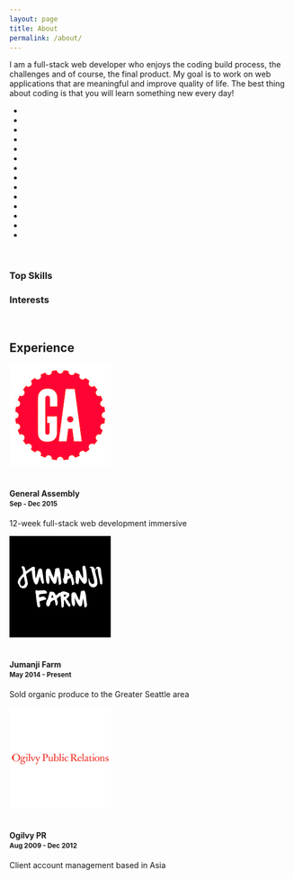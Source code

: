 ```yaml
---
layout: page
title: About
permalink: /about/
---
```


I am a full-stack web developer who enjoys the coding build process, the challenges and of course, the final product. My goal is to work on web applications that are meaningful and improve quality of life. The best thing about coding is that you will learn something new every day!
<div class="row">
	<div class="col-xs-12">
		<ul class="dev-icons">
			<li><i class="devicon-angularjs-plain"></i></li>
			<li><i class="devicon-bootstrap-plain"></i></li>
			<li><i class="devicon-css3-plain"></i></li>
			<li><i class="devicon-github-plain"></i></li>
			<li><i class="devicon-heroku-plain"></i></li>
			<li><i class="devicon-html5-plain"></i></li>
			<li><i class="devicon-javascript-plain"></i></li>
			<li><i class="devicon-jquery-plain"></i></li>
			<li><i class="devicon-mongodb-plain"></i></li>
			<li><i class="devicon-nodejs-plain"></i></li>
			<li><i class="devicon-postgresql-plain"></i></li>
			<li><i class="devicon-rails-plain"></i></li>
			<li><i class="devicon-ruby-plain"></i></li>
			<li><i class="devicon-sass-original"></i></li>
		</ul>
	</div>
</div>
<br />
<div class="row">
	<div class="col-xs-12">
		<div class="rad-charts col-sm-6">
			<h3>Top Skills</h3>
			<canvas id="myChart" width="400" height="400"></canvas>	
		</div>
		<div class="rad-charts col-sm-6">
			<h3>Interests</h3>
			<canvas id="secChart" width="400" height="400"></canvas>	
		</div>
	</div>
</div>
<br />
<div class="rad-charts row exp-icons">
		<h2>Experience</h2>
		<div class="col-md-4">
			<div><a href="https://generalassemb.ly/seattle"><img src="/assets/images/ga_logo.jpeg" /></a></div>
			<br />
			<h4>General Assembly<br /><small>Sep - Dec 2015</small></h4>
			<p>12-week full-stack web development immersive</p>
		</div>
		<div class="col-md-4">
			<div><a href="http://www.jumanjifarm.com/"><img src="/assets/images/JF_logo.png" /></a></div>
			<br />
			<h4>Jumanji Farm<br /><small>May 2014 - Present</small></h4>
			<p>Sold organic produce to the Greater Seattle area</p>
		</div>
		<div class="col-md-4">
			<div><a href="https://www.ogilvypr.com/"><img src="/assets/images/logo-ogilvy.png" /></a></div>
			<br />
			<h4>Ogilvy PR<br /><small>Aug 2009 - Dec 2012</small></h4>
			<p>Client account management based in Asia</p>
		</div>
</div>

